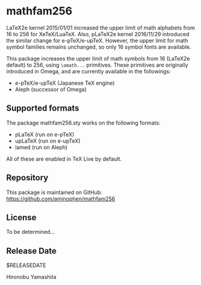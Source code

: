 # mathfam256

LaTeX2e kernel 2015/01/01 increased the upper limit of math alphabets from 16
to 256 for XeTeX/LuaTeX. Also, pLaTeX2e kernel 2016/11/29 introduced the similar
change for e-pTeX/e-upTeX. However, the upper limit for math symbol families
remains unchanged, so only 16 symbol fonts are available.

This package increases the upper limit of math symbols from 16 (LaTeX2e default)
to 256, using `\omath...` primitives. These primitives are originally introduced
in Omega, and are currently available in the followings:

- e-pTeX/e-upTeX (Japanese TeX engine)
- Aleph (successor of Omega)

## Supported formats

The package mathfam256.sty works on the following formats:

- pLaTeX (run on e-pTeX)
- upLaTeX (run on e-upTeX)
- lamed (run on Aleph)

All of these are enabled in TeX Live by default.

## Repository

This package is maintained on GitHub:
  https://github.com/aminophen/mathfam256

## License

To be determined...

## Release Date

$RELEASEDATE

Hironobu Yamashita
